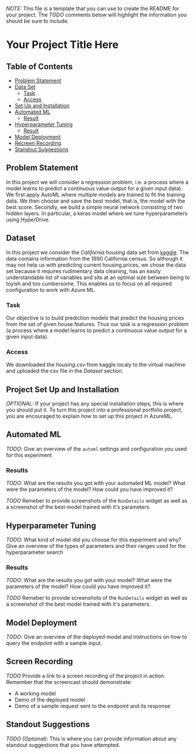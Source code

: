 *NOTE:* This file is a template that you can use to create the README for your project. The *TODO* comments below will highlight the information you should be sure to include.

# Your Project Title Here

## Table of Contents
- [Problem Statement](##problem)
- [Data Set](##dataset)
    - [Task](###task)
    - [Access](###access)
- [Set Up and Installation](##setup)
- [Automated ML](##automl)
    - [Result](##automl_result)
- [Hyperparameter Tuning](##hyperdrive)
    - [Result](##hyperdrive_result)
 - [Model Deployment](##deployment)
 - [Recreen Recording](##recording) 
 - [Standout Suggestions](##standout)

## Problem Statement <a name="problem"></a>

In this project we will consider a regression problem, i.e. a process where a model learns to predict a continuous value output for a given input data). We first apply AutoML where multiple models are trained to fit the training data. We then choose and save the best model, that is, the model with the best score. Secondly, we build a simple neural network consisting of two hidden layers. In particular, a keras model where we tune hyperparameters using HyperDrive.  


## Dataset  <a name="dataset"></a>
In this project we consider the *California housing* data set from [kaggle](https://www.kaggle.com/camnugent/california-housing-prices). The data contains information from the 1990 California census. So although it may not help us with predicting current housing prices, we chose the data set because it requires rudimentary data cleaning, has an easily understandable list of variables and sits at an optimal size between being to toyish and too cumbersome. This enables us to focus on all required configuration to work with Azure ML. 

### Task  <a name="task"></a>
Our objective is to build prediction models that predict the housing prices from the set of given house features. Thus our task is a regression problem (a process where a model learns to predict a continuous value output for a given input data). 

### Access <a name="access"></a>
We downloaded the *housing.csv* from kaggle localy to the virtual machine and uploaded the csv file in the *Dataset* section. 

## Project Set Up and Installation <a name="setup"></a>
*OPTIONAL:* If your project has any special installation steps, this is where you should put it. To turn this project into a professional portfolio project, you are encouraged to explain how to set up this project in AzureML.


## Automated ML <a name="automl"></a>
*TODO*: Give an overview of the `automl` settings and configuration you used for this experiment

### Results <a name="automl_result"></a>
*TODO*: What are the results you got with your automated ML model? What were the parameters of the model? How could you have improved it?

*TODO* Remeber to provide screenshots of the `RunDetails` widget as well as a screenshot of the best model trained with it's parameters.

## Hyperparameter Tuning <a name="hyperdrive"></a>
*TODO*: What kind of model did you choose for this experiment and why? Give an overview of the types of parameters and their ranges used for the hyperparameter search


### Results <a name="hyperdrive_result"></a>
*TODO*: What are the results you got with your model? What were the parameters of the model? How could you have improved it?

*TODO* Remeber to provide screenshots of the `RunDetails` widget as well as a screenshot of the best model trained with it's parameters.

## Model Deployment <a name="deployment"></a>
*TODO*: Give an overview of the deployed model and instructions on how to query the endpoint with a sample input.

## Screen Recording  <a name="recording"></a>
*TODO* Provide a link to a screen recording of the project in action. Remember that the screencast should demonstrate:
- A working model
- Demo of the deployed  model
- Demo of a sample request sent to the endpoint and its response

## Standout Suggestions <a name="standout"></a>
*TODO (Optional):* This is where you can provide information about any standout suggestions that you have attempted.
